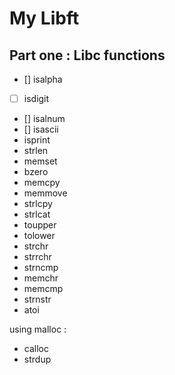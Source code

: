 # My Libft

## Part one : Libc functions

- [] isalpha
- [  ] isdigit
- [] isalnum
- [] isascii
- isprint
- strlen
- memset
- bzero
- memcpy
- memmove
- strlcpy
- strlcat
- toupper
- tolower
- strchr
- strrchr
- strncmp
- memchr
- memcmp
- strnstr
- atoi


using malloc :

- calloc
- strdup


